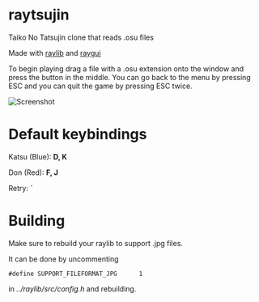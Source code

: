 # raytsujin
Taiko No Tatsujin clone that reads .osu files

Made with [raylib](https://github.com/raysan5/raylib) and [raygui](https://github.com/raysan5/raygui)

To begin playing drag a file with a .osu extension onto the window and press the button in the middle. You can go back to the menu by pressing ESC and you can quit the game by pressing ESC twice.

![Screenshot](https://i.imgur.com/mnX4HzJ.png)

# Default keybindings
Katsu (Blue): **D, K**

Don (Red): **F, J**

Retry: **`**

# Building
Make sure to rebuild your raylib to support .jpg files.

It can be done by uncommenting 
```
#define SUPPORT_FILEFORMAT_JPG      1
```
in *../raylib/src/config.h* and rebuilding.
